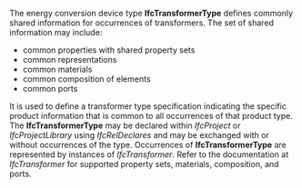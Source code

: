 The energy conversion device type **IfcTransformerType** defines commonly shared information for occurrences of transformers. The set of shared information may include:

* common properties with shared property sets
* common representations
* common materials
* common composition of elements
* common ports

It is used to define a transformer type specification indicating the specific product information that is common to all occurrences of that product type. The **IfcTransformerType** may be declared within _IfcProject_ or _IfcProjectLibrary_ using _IfcRelDeclares_ and may be exchanged with or without occurrences of the type. Occurrences of **IfcTransformerType** are represented by instances of _IfcTransformer_. Refer to the documentation at _IfcTransformer_ for supported property sets, materials, composition, and ports.